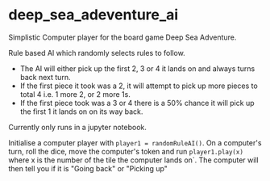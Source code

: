 # deep_sea_adeventure_ai
Simplistic Computer player for the board game Deep Sea Adventure.

Rule based AI which randomly selects rules to follow.
  - The AI will either pick up the first 2, 3 or 4 it lands on and always turns back next turn.
  - If the first piece it took was a 2, it will attempt to pick up more pieces to total 4 i.e. 1 more 2, or 2 more 1s.
  - If the first piece took was a 3 or 4 there is a 50% chance it will pick up the first 1 it lands on on its way back.

Currently only runs in a jupyter notebook.

Initialise a computer player with 
`player1 = randomRuleAI()`.
On a computer's turn, roll the dice, move the computer's token and run `player1.play(x)` where x is the number of the tile the computer lands on`. The computer will then tell you if it is "Going back" or "Picking up"
